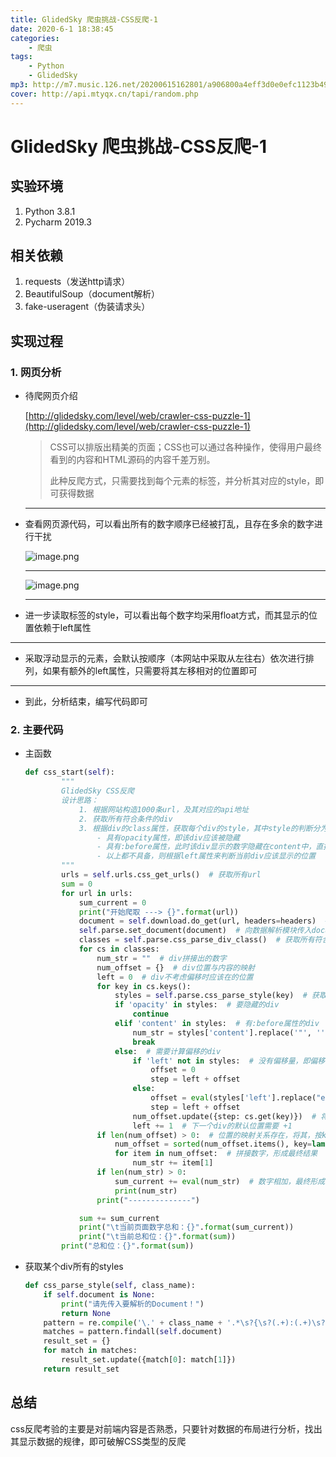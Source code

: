 ```yaml
---
title: GlidedSky 爬虫挑战-CSS反爬-1
date: 2020-6-1 18:38:45
categories: 
    - 爬虫
tags: 
    - Python
    - GlidedSky
mp3: http://m7.music.126.net/20200615162801/a906800a4eff3d0e0efc1123b4973313/ymusic/870b/ad32/3709/aef735503eb694409ad48e3312f3e752.mp3
cover: http://api.mtyqx.cn/tapi/random.php
---
```

# GlidedSky 爬虫挑战-CSS反爬-1

## 实验环境

1. Python 3.8.1
2. Pycharm 2019.3

## 相关依赖

1. requests（发送http请求）
2. BeautifulSoup（document解析）
3. fake-useragent（伪装请求头）

## 实现过程

### 1. 网页分析

- 待爬网页介绍

  [http://glidedsky.com/level/web/crawler-css-puzzle-1](http://glidedsky.com/level/web/crawler-css-puzzle-1)

  > CSS可以排版出精美的页面；CSS也可以通过各种操作，使得用户最终看到的内容和HTML源码的内容千差万别。
  >
  > 此种反爬方式，只需要找到每个元素的标签，并分析其对应的style，即可获得数据
  
  ---
  
- 查看网页源代码，可以看出所有的数字顺序已经被打乱，且存在多余的数字进行干扰

  ![image.png](https://i.loli.net/2020/03/12/yNZSoqatEOP6Lwm.png "image.png")

  ---

  ![image.png](https://i.loli.net/2020/03/12/ZQiLTnNH34jx61B.png "image.png")

  ---

- 进一步读取标签的style，可以看出每个数字均采用float方式，而其显示的位置依赖于left属性

---

- 采取浮动显示的元素，会默认按顺序（本网站中采取从左往右）依次进行排列，如果有额外的left属性，只需要将其左移相对的位置即可

---

- 到此，分析结束，编写代码即可



### 2. 主要代码

- 主函数

  ```python
  def css_start(self):
          """
          GlidedSky CSS反爬
          设计思路：
              1. 根据网站构造1000条url，及其对应的api地址
              2. 获取所有符合条件的div
              3. 根据div的class属性，获取每个div的style，其中style的判断分为以下几种
                  - 具有opacity属性，即该div应该被隐藏
                  - 具有:before属性，此时该div显示的数字隐藏在content中，直接获取即可
                  - 以上都不具备，则根据left属性来判断当前div应该显示的位置
          """
          urls = self.urls.css_get_urls()  # 获取所有url
          sum = 0
          for url in urls:
              sum_current = 0
              print("开始爬取 ---> {}".format(url))
              document = self.download.do_get(url, headers=headers)  # 获取网页响应
              self.parse.set_document(document)  # 向数据解析模块传入document
              classes = self.parse.css_parse_div_class()  # 获取所有符合条件的div
              for cs in classes:
                  num_str = ""  # div拼接出的数字
                  num_offset = {}  # div位置与内容的映射
                  left = 0  # div不考虑偏移时应该在的位置
                  for key in cs.keys():
                      styles = self.parse.css_parse_style(key)  # 获取该div所有style
                      if 'opacity' in styles:  # 要隐藏的div
                          continue
                      elif 'content' in styles:  # 有:before属性的div
                          num_str = styles['content'].replace('"', '').strip(" ")
                          break
                      else:  # 需要计算偏移的div
                          if 'left' not in styles:  # 没有偏移量，即偏移为0
                              offset = 0
                              step = left + offset
                          else:
                              offset = eval(styles['left'].replace("em", ""))  # 获取偏移
                              step = left + offset
                          num_offset.update({step: cs.get(key)})  # 将div实际位置与div的内容形成字典
                          left += 1  # 下一个div的默认位置需要 +1
                  if len(num_offset) > 0:  # 位置的映射关系存在，将其，按key（位置）的值进行排序
                      num_offset = sorted(num_offset.items(), key=lambda d: d[0])
                      for item in num_offset:  # 拼接数字，形成最终结果
                          num_str += item[1]
                  if len(num_str) > 0:
                      sum_current += eval(num_str)  # 数字相加，最终形成当前url中的数字总和
                      print(num_str)
                  print("--------------")
  
              sum += sum_current
              print("\t当前页面数字总和：{}".format(sum_current))
              print("\t当前总和位：{}".format(sum))
          print("总和位：{}".format(sum))
  ```

  

- 获取某个div所有的styles

  ```python
  def css_parse_style(self, class_name):
      if self.document is None:
          print("请先传入要解析的Document！")
          return None
      pattern = re.compile('\.' + class_name + '.*\s?{\s?(.+):(.+)\s?}')
      matches = pattern.findall(self.document)
      result_set = {}
      for match in matches:
          result_set.update({match[0]: match[1]})
      return result_set
  ```

  




##  总结

​		css反爬考验的主要是对前端内容是否熟悉，只要针对数据的布局进行分析，找出其显示数据的规律，即可破解CSS类型的反爬





